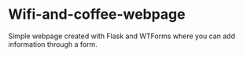 # Wifi-and-coffee-webpage
Simple webpage created with Flask and WTForms where you can add information through a form. 

